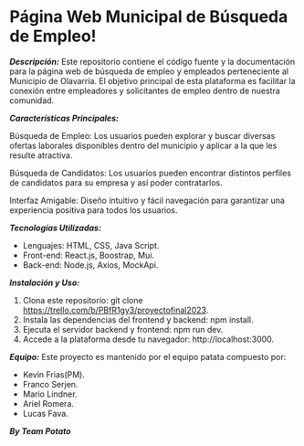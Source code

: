 # Página Web Municipal de Búsqueda de Empleo!

***Descripción:***
	Este repositorio contiene el código fuente y la documentación para la página web de búsqueda de empleo y empleados perteneciente al Municipio de Olavarría. 
El objetivo principal de esta plataforma es facilitar la conexión entre empleadores y solicitantes de empleo dentro de nuestra comunidad.

***Características Principales:***

  Búsqueda de Empleo: Los usuarios pueden explorar y buscar diversas ofertas laborales disponibles dentro del municipio y aplicar a la que les resulte atractiva.
	
   Búsqueda de Candidatos: Los usuarios pueden encontrar distintos perfiles de candidatos para su empresa y así poder contratarlos.

   Interfaz Amigable: Diseño intuitivo y fácil navegación para garantizar una experiencia positiva para todos los usuarios.

***Tecnologías Utilizadas:***
 - Lenguajes: HTML, CSS, Java Script. 
 - Front-end: React.js, Boostrap, Mui. 
 - Back-end: Node.js, Axios, MockApi.

***Instalación y Uso:***
 1. Clona este repositorio: git clone https://trello.com/b/PBfR1gy3/proyectofinal2023.
 2. Instala las dependencias del frontend y backend: npm install.
 3. Ejecuta el servidor backend y frontend: npm run dev.
 4. Accede a la plataforma desde tu navegador: http://localhost:3000.

***Equipo:***
	Este proyecto es mantenido por el equipo patata compuesto por: 
 - Kevin Frias(PM).
 -  Franco Serjen.
 - Mario Lindner.
 - Ariel Romera.
 - Lucas Fava.
	
***By Team Potato***
